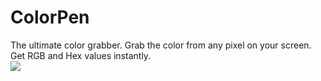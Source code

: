 # ColorPen
 The ultimate color grabber. Grab the color from any pixel on your screen. Get RGB and Hex values instantly.
<br>
<img src="https://github.com/blinkpen/ColorPen/blob/main/colorpen.gif?raw=true">
